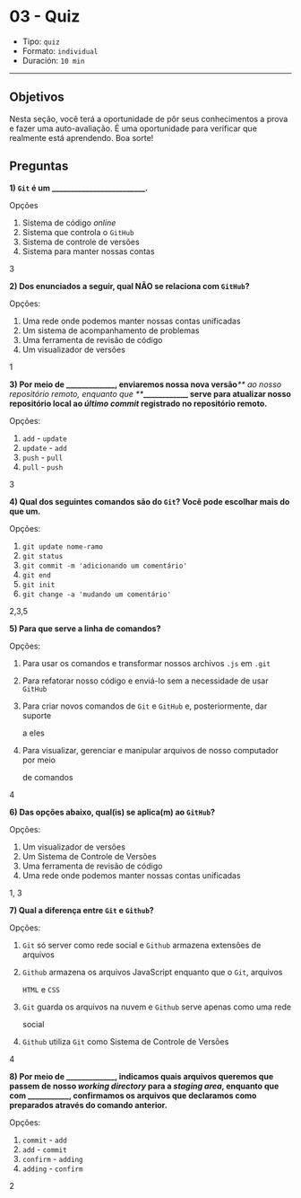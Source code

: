 # 03 - Quiz

* Tipo: `quiz`
* Formato: `individual`
* Duración: `10 min`

***

## Objetivos

Nesta seção, você terá a oportunidade de pôr seus conhecimentos a prova e fazer uma auto-avaliação. É uma oportunidade para verificar que realmente está aprendendo. Boa sorte!

## Preguntas

**1\) **`Git`** é um \_\_\_\_\_\_\_\_\_\_\_\_\_\_\_\_\_\_\_\_\_\_\_\_\_.**

Opções

1. Sistema de código _online_
2. Sistema que controla o `GitHub`
3. Sistema de controle de versões
4. Sistema para manter nossas contas

3

**2\) Dos enunciados a seguir, qual NÃO se relaciona com **`GitHub`**?**

Opções:

1. Uma rede onde podemos manter nossas contas unificadas
2. Um sistema de acompanhamento de problemas
3. Uma ferramenta de revisão de código
4. Um visualizador de versões

1

**3\) Por meio de \_\_\_\_\_\_\_\_\_\_\_\_\_, enviaremos nossa nova versão**_** ao nosso repositório remoto, enquanto que **_**\_\_\_\_\_\_\_\_\_\_\_\_ serve para atualizar nosso repositório local ao **_**último commit**_** registrado no repositório remoto.**

Opções:

1. `add` - `update`
2. `update` - `add`
3. `push` - `pull`
4. `pull` - `push`

3

**4\) Qual dos seguintes comandos são do **`Git`**? Você pode escolhar mais do que um.**

Opções:

1. `git update nome-ramo`
2. `git status`
3. `git commit -m 'adicionando um comentário'`
4. `git end`
5. `git init`
6. `git change -a 'mudando um comentário'`

2,3,5

**5\) Para que serve a linha de comandos?**

Opções:

1. Para usar os comandos e transformar nossos archivos `.js` em `.git`
2. Para refatorar nosso código e enviá-lo sem a necessidade de usar `GitHub`
3. Para criar novos comandos de `Git` e `GitHub` e, posteriormente, dar suporte

   a eles

4. Para visualizar, gerenciar e manipular arquivos de nosso computador por meio

   de comandos

4

**6\) Das opções abaixo, qual\(is\) se aplica\(m\) ao **`GitHub`**?**

Opções:

1. Um visualizador de versões
2. Um Sistema de Controle de Versões
3. Uma ferramenta de revisão de código
4. Uma rede onde podemos manter nossas contas unificadas

1, 3

**7\) Qual a diferença entre **`Git`** e **`Github`**?**

Opções:

1. `Git` só server como rede social e `Github` armazena extensões de arquivos
2. `Github` armazena os arquivos JavaScript enquanto que o `Git`, arquivos

   `HTML` e `CSS`

3. `Git` guarda os arquivos na nuvem e `Github` serve apenas como uma rede

   social

4. `Github` utiliza `Git` como Sistema de Controle de Versões

4

**8\) Por meio de \_\_\_\_\_\_\_\_\_\_\_\_\_, indicamos quais arquivos queremos que passem de nosso **_**working directory**_** para a **_**staging area**_**, enquanto que com \_\_\_\_\_\_\_\_\_\_\_, confirmamos os arquivos que declaramos como preparados através do comando anterior.**

Opções:

1. `commit` - `add`
2. `add` - `commit`
3. `confirm` - `adding`
4. `adding` - `confirm`

2

